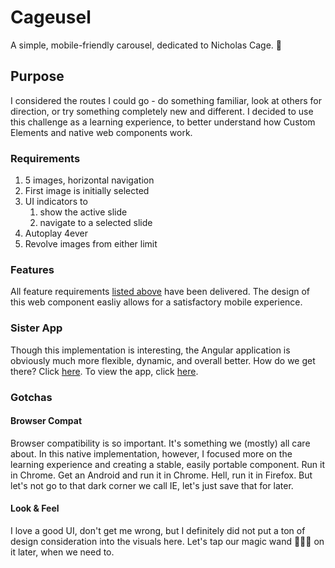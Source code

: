 # Cageusel

A simple, mobile-friendly carousel, dedicated to Nicholas Cage. 💖

## Purpose

I considered the routes I could go - do something familiar, look at others for direction, or try something completely new and different. I decided to use this challenge as a learning experience, to better understand how Custom Elements and native web components work.

### Requirements

1. 5 images, horizontal navigation
2. First image is initially selected
3. UI indicators to
   1. show the active slide
   2. navigate to a selected slide
4. Autoplay 4ever
5. Revolve images from either limit

### Features

All feature requirements [listed above](#Requirements) have been delivered. The design of this web component easliy allows for a satisfactory mobile experience.

### Sister App

Though this implementation is interesting, the Angular application is obviously much more flexible, dynamic, and overall better. How do we get there? Click [here](https://github.com/drew-thompson/ngx-carousel). To view the app, click [here](https://drew-thompson.github.io/ngx-carousel).

### Gotchas

#### Browser Compat

Browser compatibility is so important. It's something we (mostly) all care about. In this native implementation, however, I focused more on the learning experience and creating a stable, easily portable component. Run it in Chrome. Get an Android and run it in Chrome. Hell, run it in Firefox. But let's not go to that dark corner we call IE, let's just save that for later.

#### Look & Feel

I love a good UI, don't get me wrong, but I definitely did not put a ton of design consideration into the visuals here. Let's tap our magic wand 🧚✨✨ on it later, when we need to.
